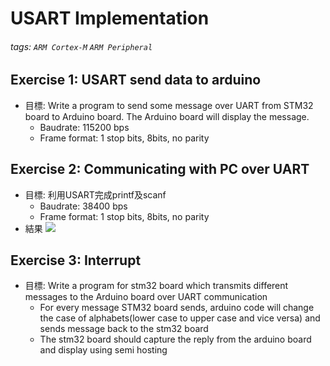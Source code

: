 # USART Implementation
###### tags: `ARM Cortex-M` `ARM Peripheral`

## Exercise 1: USART send data to arduino
- 目標: Write a program to send some message over UART from STM32 board to Arduino board. The Arduino board will display the message.
  - Baudrate: 115200 bps
  - Frame format: 1 stop bits, 8bits, no parity


## Exercise 2: Communicating with PC over UART
- 目標: 利用USART完成printf及scanf
  - Baudrate: 38400 bps
  - Frame format: 1 stop bits, 8bits, no parity
- 結果
  ![](https://i.imgur.com/8FUKL75.png)

## Exercise 3: Interrupt
- 目標: Write a program for stm32 board which transmits different messages to the Arduino board over UART communication
  - For every message STM32 board sends, arduino code will change the case of alphabets(lower case to upper case and vice versa) and sends message back to the stm32 board
  - The stm32 board should capture the reply from the arduino board and display using semi hosting





